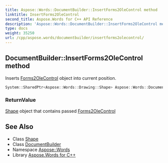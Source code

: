 ```yaml
---
title: Aspose::Words::DocumentBuilder::InsertForms2OleControl method
linktitle: InsertForms2OleControl
second_title: Aspose.Words for C++ API Reference
description: 'Aspose::Words::DocumentBuilder::InsertForms2OleControl method. Inserts Forms2OleControl object into current position in C++.'
type: docs
weight: 35250
url: /cpp/aspose.words/documentbuilder/insertforms2olecontrol/
---
```

## DocumentBuilder::InsertForms2OleControl method


Inserts [Forms2OleControl](../) object into current position.

```cpp
System::SharedPtr<Aspose::Words::Drawing::Shape> Aspose::Words::DocumentBuilder::InsertForms2OleControl(const System::SharedPtr<Aspose::Words::Drawing::Ole::Forms2OleControl> &forms2OleControl)
```


### ReturnValue

[Shape](../../../aspose.words.drawing/shape/) object that contains passed [Forms2OleControl](../)

## See Also

* Class [Shape](../../../aspose.words.drawing/shape/)
* Class [DocumentBuilder](../)
* Namespace [Aspose::Words](../../)
* Library [Aspose.Words for C++](../../../)
